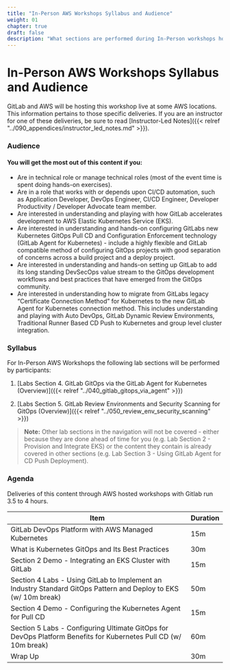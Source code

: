 ```yaml
---
title: "In-Person AWS Workshops Syllabus and Audience"
weight: 01
chapter: true
draft: false
description: "What sections are performed during In-Person workshops hosted at AWS locations."
---
```


# In-Person AWS Workshops Syllabus and Audience

GitLab and AWS will be hosting this workshop live at some AWS locations. This information pertains to those specific deliveries. If you are an instructor for one of these deliveries, be sure to read [Instructor-Led Notes]({{< relref "../090_appendices/instructor_led_notes.md" >}}).

### Audience

#### You will get the most out of this content if you:

- Are in technical role or manage technical roles (most of the event time is spent doing hands-on exercises).
- Are in a role that works with or depends upon CI/CD automation, such as Application Developer, DevOps Engineer, CI/CD Engineer, Developer Productivity / Developer Advocate team member.
- Are interested in understanding and playing with how GitLab accelerates development to AWS Elastic Kubernetes Service (EKS).
- Are interested in understanding and hands-on configuring GitLabs new Kubernetes GitOps Pull CD and Configuration Enforcement technology (GitLab Agent for Kubernetes) - include a highly flexible and GitLab compatible method of configuring GitOps projects with good separation of concerns across a build project and a deploy project.
- Are interested in understanding and hands-on setting up GitLab to add its long standing DevSecOps value stream to the GitOps development workflows and best practices that have emerged from the GitOps community.
- Are interested in understanding how to migrate from GitLabs legacy “Certificate Connection Method” for Kubernetes to the new GitLab Agent for Kubernetes connection method. This includes understanding and playing with Auto DevOps, GitLab Dynamic Review Environments, Traditional Runner Based CD Push to Kubernetes and group level cluster integration.

### Syllabus

For In-Person AWS Workshops the following lab sections will be performed by participants:

1. [Labs Section 4. GitLab GitOps via the GitLab Agent for Kubernetes (Overview)]({{< relref "../040_gitlab_gitops_via_agent" >}})

2. [Labs Section 5. GitLab Review Environments and Security Scanning for GitOps (Overview)]({{< relref "../050_review_env_security_scanning" >}})

>  **Note:** Other lab sections in the navigation will not be covered - either because they are done ahead of time for you (e.g. Lab Section 2 - Provision and Integrate EKS) or the content they contain is already covered in other sections (e.g. Lab Section 3 - Using GitLab Agent for CD Push Deployment).

### Agenda

Deliveries of this content through AWS hosted workshops with Gitlab run 3.5 to 4 hours.

| Item                                                         | Duration |
| ------------------------------------------------------------ | -------- |
| GitLab DevOps Platform with AWS Managed Kubernetes           | 15m      |
| What is Kubernetes GitOps and Its Best Practices             | 30m      |
| Section 2 Demo - Integrating an EKS Cluster with GitLab      | 15m      |
| Section 4 Labs - Using GitLab to Implement an Industry Standard GitOps Pattern and Deploy to EKS (w/ 10m break) | 50m      |
| Section 4 Demo - Configuring the Kubernetes Agent for Pull CD | 15m      |
| Section 5 Labs - Configuring Ultimate GitOps for DevOps Platform Benefits for Kubernetes Pull CD (w/ 10m break) | 60m      |
| Wrap Up                                                      | 30m      |
